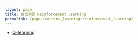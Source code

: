 ```yaml
---
layout: page
title: 強化學習 Reinforcement Learning
permalink: /pages/machine_learning/reinforcement_learning/
---
```


+ [Q-learning]()